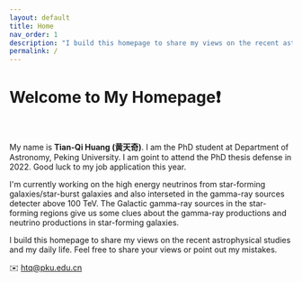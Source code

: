 ```yaml
---
layout: default
title: Home
nav_order: 1
description: "I build this homepage to share my views on the recent astrophysical studies and my daily life."
permalink: /
---
```


# Welcome to My Homepage❗️

<br>

My name is **Tian-Qi Huang (黄天奇)**. I am the PhD student at Department of Astronomy, Peking University. I am goint to attend the PhD thesis defense in 2022. Good luck to my job application this year.

I'm currently working on the high energy neutrinos from star-forming galaxies/star-burst galaxies and also interseted in the gamma-ray sources detecter above 100 TeV. The Galactic gamma-ray sources in the star-forming regions give us some clues about the gamma-ray productions and neutrino productions in star-forming galaxies. 

I build this homepage to share my views on the recent astrophysical studies and my daily life. Feel free to share your views or point out my mistakes.   

✉️ htq@pku.edu.cn

<script type="text/javascript" id="clustrmaps" src="//cdn.clustrmaps.com/map_v2.js?cl=d97777&w=a&t=n&d=ltPy9K0CjDfir3-6298EWV9CtgsqNiG5AY0CGSdiuoc&co=ffffff&ct=d97777&cmn=32d132&cmo=fa5757&cl=d97777"></script>
